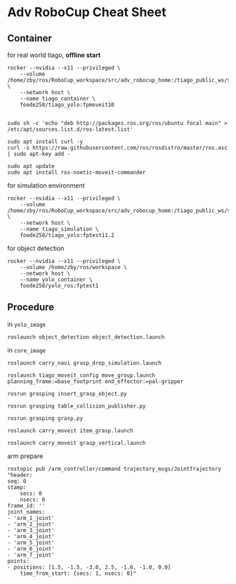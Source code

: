 # Adv RoboCup Cheat Sheet

## Container

for real world tiago, **offline start**

    rocker --nvidia --x11 --privileged \
        --volume /home/zby/ros/RoboCup_workspace/src/adv_robocup_home:/tiago_public_ws/src/adv_robocup_home \
        --network host \
        --name tiago_container \
        foode258/tiago_yolo:fpmoveit10


    sudo sh -c 'echo "deb http://packages.ros.org/ros/ubuntu focal main" > /etc/apt/sources.list.d/ros-latest.list'

    sudo apt install curl -y
    curl -s https://raw.githubusercontent.com/ros/rosdistro/master/ros.asc | sudo apt-key add -

    sudo apt update
    sudo apt install ros-noetic-moveit-commander

for simulation environment

    rocker --nvidia --x11 --privileged \
        --volume /home/zby/ros/RoboCup_workspace/src/adv_robocup_home:/tiago_public_ws/src/adv_robocup_home \
        --network host \
        --name tiago_simulation \
        foode258/tiago_yolo:fptest11.2

for object detection

    rocker --nvidia --x11 --privileged \
        --volume /home/zby/ros/workspace \
        --network host \
        --name yolo_container \
        foode258/yolo_ros:fptest1

## Procedure

in `yolo_image`

    roslaunch object_detection object_detection.launch

in `core_image`

    roslaunch carry_navi grasp_drop_simulation.launch

    roslaunch tiago_moveit_config move_group.launch planning_frame:=base_footprint end_effector:=pal-gripper

    rosrun grasping insert_grasp_object.py 

    rosrun grasping table_collision_publisher.py

    rosrun grasping grasp.py

    roslaunch carry_moveit item_grasp.launch

    roslaunch carry_moveit grasp_vertical.launch

arm prepare

    rostopic pub /arm_controller/command trajectory_msgs/JointTrajectory "header:
    seq: 0
    stamp:
        secs: 0
        nsecs: 0
    frame_id: ''   
    joint_names:
    - 'arm_1_joint'
    - 'arm_2_joint'
    - 'arm_3_joint'
    - 'arm_4_joint'
    - 'arm_5_joint'
    - 'arm_6_joint'
    - 'arm_7_joint'
    points:
    - positions: [1.5, -1.5, -3.0, 2.5, -1.6, -1.0, 0.0] 
        time_from_start: {secs: 1, nsecs: 0}"
        
